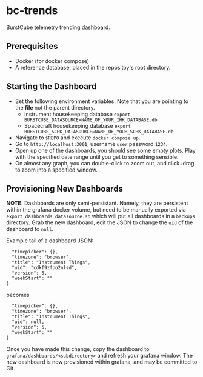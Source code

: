 # bc-trends
BurstCube telemetry trending dashboard. 

## Prerequisites
- Docker (for docker compose)
- A reference database, placed in the repositoy's root directory.

## Starting the Dashboard
- Set the following environment variables. Note that you are pointing to the **file** not the parent directory.
  - Instrument housekeeping database `export BURSTCUBE_DATASOURCE=NAME_OF_YOUR_IHK_DATABASE.db`
  - Spacecraft housekeeping database `export BURSTCUBE_SCHK_DATASOURCE=NAME_OF_YOUR_SCHK_DATABASE.db`
- Navigate to `$REPO` and execute `docker compose up`. 
- Go to `http://localhost:3001`, username `user` password `1234`.
- Open up one of the dashboards, you should see some empty plots. Play with the specified date range until you get to something sensible.
- On almost any graph, you can double-click to zoom out, and click+drag to zoom into a specified window. 

## Provisioning New Dashboards

**NOTE:** Dashboards are only semi-persistant. 
Namely, they are persistent within the grafana docker volume, but need to be manually exported via `export_dashboards_datasource.sh` which will put all dashboards in a `backups` directory. 
Grab the new dashboard, edit the JSON to change the `uid` of the dashboard to `null`. 

Example tail of a dashboard JSON:
```
  "timepicker": {},
  "timezone": "browser",
  "title": "Instrument Things",
  "uid": "cdkf9zfpo2nlsd",
  "version": 5,
  "weekStart": ""
}
```
becomes
```
  "timepicker": {},
  "timezone": "browser",
  "title": "Instrument Things",
  "uid": null,
  "version": 5,
  "weekStart": ""
}
```

Once you have made this change, copy the dashboard to `grafana/dashboards/<subdirectory>` and refresh your grafana window. 
The new dashboard is now provisioned within grafana, and may be committed to Git. 
